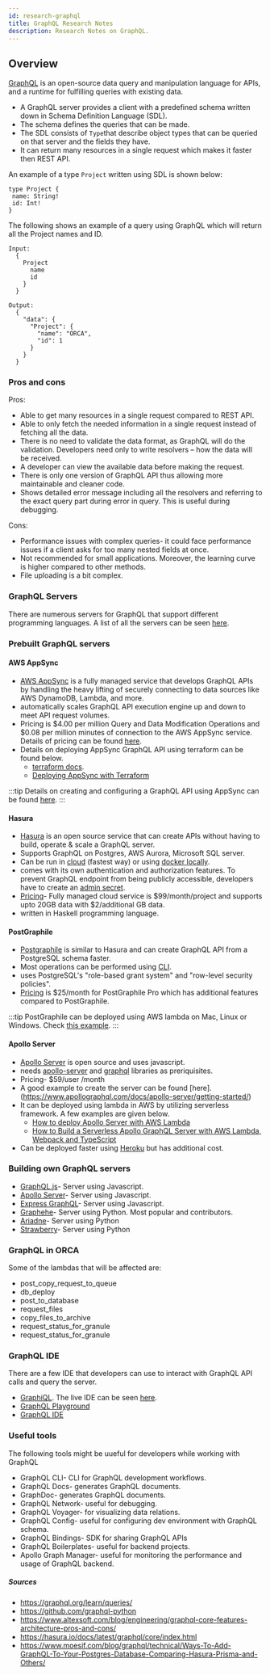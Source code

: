 ```yaml
---
id: research-graphql
title: GraphQL Research Notes
description: Research Notes on GraphQL.
---
```


## Overview

[GraphQL](https://graphql.org/) is an open-source data query and manipulation language for APIs, and a runtime for fulfilling queries with existing data.

 - A GraphQL server provides a client with a predefined schema written down in Schema Definition Language (SDL). 
 - The schema defines the queries that can be made.
 - The SDL consists of `Type`that describe object types that can be queried on that server and the fields they have.
 - It can return many resources in a single request which makes it faster then REST API.
 
 An example of a type `Project` written using SDL is shown below:
 ```commandline
 type Project {
  name: String!
  id: Int!
}
 ```
The following shows an example of a query using GraphQL which will return all the Project names and ID.


```commandline
Input:
  {
    Project
      name
      id
    }
  }
```


```commandline
Output:
  {
    "data": {
      "Project": {
        "name": "ORCA",
        "id": 1
      }
    }
  }
```

### Pros and cons

Pros:
- Able to get many resources in a single request compared to REST API.
- Able to only fetch the needed information in a single request instead of fetching all the data.
- There is no need to validate the data format, as GraphQL will do the validation. Developers need only to write resolvers – how the data will be received.
- A developer can view the available data before making the request.
- There is only one version of GraphQL API thus allowing more maintainable and cleaner code.
- Shows detailed error message including all the resolvers and referring to the exact query part during error in query. This is useful during debugging.

Cons:
- Performance issues with complex queries- it could face performance issues if a client asks for too many nested fields at once.
- Not recommended for small applications. Moreover, the learning curve is higher compared to other methods.
- File uploading is a bit complex.

### GraphQL Servers

There are numerous servers for GraphQL that support different programming languages. A list of all the servers can be seen [here](https://graphql.org/code/).

### Prebuilt GraphQL servers

#### AWS AppSync

- [AWS AppSync](https://aws.amazon.com/appsync/) is a fully managed service that develops GraphQL APIs by handling the heavy lifting of securely connecting to data sources like AWS DynamoDB, Lambda, and more. 
- automatically scales GraphQL API execution engine up and down to meet API request volumes.
- Pricing is $4.00 per million Query and Data Modification Operations and $0.08 per million minutes of connection to the AWS AppSync service. Details of pricing can be found [here](https://aws.amazon.com/appsync/pricing/).
- Details on deploying  AppSync GraphQL API using terraform can be found below.
    - [terraform docs](https://registry.terraform.io/providers/hashicorp/aws/latest/docs/resources/appsync_graphql_api).
    - [Deploying AppSync with Terraform](https://tech.ovoenergy.com/deploying-appsync-with-terraform/)

:::tip
Details on creating and configuring a GraphQL API using AppSync can be found [here](https://docs.aws.amazon.com/appsync/latest/devguide/quickstart-launch-a-sample-schema.html).
:::

#### Hasura

- [Hasura](https://hasura.io/) is an open source service that can create APIs without having to build, operate & scale a GraphQL server.
- Supports GraphQL on Postgres, AWS Aurora, Microsoft SQL server.
- Can be run in [cloud](https://hasura.io/docs/latest/graphql/cloud/getting-started/index.html#cloud-getting-started) (fastest way) or using [docker locally](https://hasura.io/docs/latest/graphql/core/getting-started/docker-simple.html#docker-simple).
- comes with its own authentication and authorization features. To prevent GraphQL endpoint from being publicly accessible, developers have to create an [admin secret](https://hasura.io/docs/latest/graphql/core/deployment/deployment-guides/docker.html#docker-secure).
- [Pricing](https://hasura.io/pricing/)- Fully managed cloud service is $99/month/project and supports upto 20GB data with $2/additional GB data.
- written in Haskell programming language.

#### PostGraphile 

- [Postgraphile](https://www.graphile.org/postgraphile/) is similar to Hasura and can create GraphQL API from a PostgreSQL schema faster.
- Most operations can be performed using [CLI](https://www.graphile.org/postgraphile/usage-cli/).
- uses PostgreSQL's "role-based grant system" and "row-level security policies".
- [Pricing](https://www.graphile.org/postgraphile/pricing/) is $25/month for PostGraphile Pro which has additional features compared to PostGraphile.

 :::tip
 PostGraphile can be deployed using AWS lambda on Mac, Linux or Windows. Check [this example](https://github.com/graphile/postgraphile-lambda-example).
:::

 #### Apollo Server
 - [Apollo Server](https://www.apollographql.com/docs/apollo-server/) is open source and uses javascript.
 - needs [apollo-server](https://npm.im/apollo-server) and [graphql](https://npm.im/graphql) libraries as preriquisites.
 - Pricing- $59/user /month
 - A good example to create the server can be found [here].(https://www.apollographql.com/docs/apollo-server/getting-started/)
 - It can be deployed using lambda in AWS by utilizing serverless framework. A few examples are given below.
   - [How to deploy Apollo Server with AWS Lambda](https://www.apollographql.com/docs/apollo-server/deployment/lambda/)
   - [How to Build a Serverless Apollo GraphQL Server with AWS Lambda, Webpack and TypeScript](https://itnext.io/how-to-build-a-serverless-apollo-graphql-server-with-aws-lambda-webpack-and-typescript-64a377739208)
 - Can be deployed faster using [Heroku](https://www.apollographql.com/docs/apollo-server/deployment/heroku/) but has additional cost.

### Building own GraphQL servers

- [GraphQL.js](https://graphql.org/graphql-js/)- Server using Javascript.
- [Apollo Server](https://www.apollographql.com/docs/)- Server using Javascript.
- [Express GraphQL](https://github.com/graphql/express-graphql)- Server using Javascript.
- [Graphehe](https://github.com/graphql-python/graphene)- Server using Python. Most popular and contributors.
- [Ariadne](https://ariadnegraphql.org/)- Server using Python
- [Strawberry](https://strawberry.rocks/)- Server using Python


### GraphQL in ORCA

Some of the lambdas that will be affected are:
- post_copy_request_to_queue
- db_deploy
- post_to_database
- request_files
- copy_files_to_archive
- request_status_for_granule
- request_status_for_granule

### GraphQL IDE
There are a few IDE that developers can use to interact with GraphQL API calls and query the server.
- [GraphiQL](https://github.com/graphql/graphiql). The live IDE can be seen [here](http://graphql.org/swapi-graphql). 
- [GraphQL Playground](https://github.com/graphql/graphql-playground)
- [GraphQL IDE](https://github.com/andev-software/graphql-ide)

### Useful tools
The following tools might be  uueful for developers while working with GraphQL
- GraphQL CLI- CLI for GraphQL development workflows.
- GraphQL Docs- generates GraphQL documents.
- GraphDoc- generates GraphQL documents.
- GraphQL Network- useful for debugging.
- GraphQL Voyager- for visualizing data relations.
- GraphQL Config- useful for configuring dev environment with GraphQL schema.
- GraphQL Bindings- SDK for sharing GraphQL APIs
- GraphQL Boilerplates- useful for backend projects.
- Apollo Graph Manager-  useful for monitoring the performance and usage of GraphQL backend.

##### Sources
- https://graphql.org/learn/queries/
- https://github.com/graphql-python
- https://www.altexsoft.com/blog/engineering/graphql-core-features-architecture-pros-and-cons/
- https://hasura.io/docs/latest/graphql/core/index.html
- https://www.moesif.com/blog/graphql/technical/Ways-To-Add-GraphQL-To-Your-Postgres-Database-Comparing-Hasura-Prisma-and-Others/
